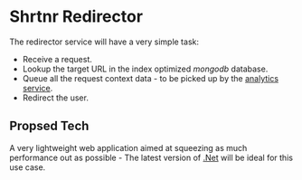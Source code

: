 # Shrtnr Redirector

The redirector service will have a very simple task:

- Receive a request.
- Lookup the target URL in the index optimized _mongodb_ database.
- Queue all the request context data - to be picked up by the [analytics service](./shrtnr-analytics.md).
- Redirect the user.

## Propsed Tech

A very lightweight web application aimed at squeezing as much performance out as possible - The latest version of [.Net](https://learn.microsoft.com/en-us/dotnet/) will be ideal for this use case.
